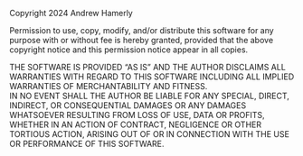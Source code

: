 Copyright 2024 Andrew Hamerly

Permission to use, copy, modify, and/or distribute this software for any purpose with or without fee is hereby granted, provided that the above copyright notice and this permission notice appear in all copies.

THE SOFTWARE IS PROVIDED “AS IS” AND THE AUTHOR DISCLAIMS ALL WARRANTIES WITH REGARD TO THIS SOFTWARE INCLUDING ALL IMPLIED WARRANTIES OF MERCHANTABILITY AND FITNESS.<br />
IN NO EVENT SHALL THE AUTHOR BE LIABLE FOR ANY SPECIAL, DIRECT, INDIRECT, OR CONSEQUENTIAL DAMAGES OR ANY DAMAGES WHATSOEVER RESULTING FROM LOSS OF USE, DATA OR PROFITS,<br />
WHETHER IN AN ACTION OF CONTRACT, NEGLIGENCE OR OTHER TORTIOUS ACTION, ARISING OUT OF OR IN CONNECTION WITH THE USE OR PERFORMANCE OF THIS SOFTWARE.

